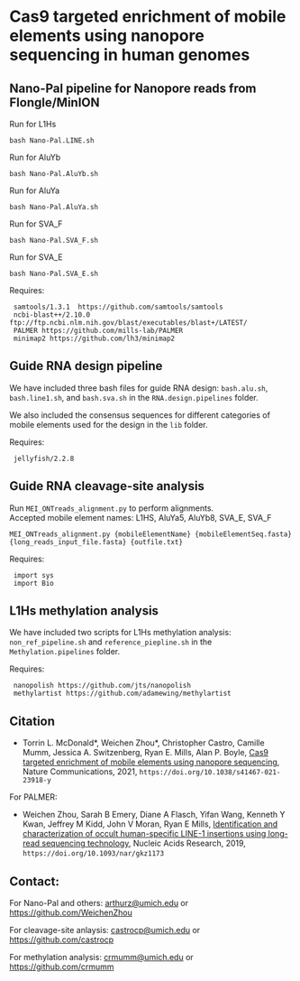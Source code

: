 # Cas9 targeted enrichment of mobile elements using nanopore sequencing in human genomes

## Nano-Pal pipeline for Nanopore reads from Flongle/MinION 

Run for L1Hs
```
bash Nano-Pal.LINE.sh
```

Run for AluYb
```
bash Nano-Pal.AluYb.sh
```

Run for AluYa
```
bash Nano-Pal.AluYa.sh
```

Run for SVA_F
```
bash Nano-Pal.SVA_F.sh
```

Run for SVA_E
```
bash Nano-Pal.SVA_E.sh
```

Requires:
```
 samtools/1.3.1  https://github.com/samtools/samtools
 ncbi-blast++/2.10.0  ftp://ftp.ncbi.nlm.nih.gov/blast/executables/blast+/LATEST/
 PALMER https://github.com/mills-lab/PALMER
 minimap2 https://github.com/lh3/minimap2
```

## Guide RNA design pipeline

We have included three bash files for guide RNA design: `bash.alu.sh`, `bash.line1.sh`, and `bash.sva.sh` in the `RNA.design.pipelines` folder. 

We also included the consensus sequences for different categories of mobile elements used for the design in the `lib` folder.

Requires:
```
 jellyfish/2.2.8
```

## Guide RNA cleavage-site analysis

Run `MEI_ONTreads_alignment.py` to perform alignments.  
Accepted mobile element names: L1HS, AluYa5, AluYb8, SVA_E, SVA_F
```
MEI_ONTreads_alignment.py {mobileElementName} {mobileElementSeq.fasta} {long_reads_input_file.fasta} {outfile.txt}
```

Requires: 
```
 import sys 
 import Bio
```

## L1Hs methylation analysis

We have included two scripts for L1Hs methylation analysis: `non_ref_pipeline.sh` and `reference_piepline.sh` in the `Methylation.pipelines` folder. 

Requires:
```
 nanopolish https://github.com/jts/nanopolish
 methylartist https://github.com/adamewing/methylartist
```

## Citation

* Torrin L. McDonald*,  Weichen Zhou*,  Christopher Castro,  Camille Mumm,  Jessica A. Switzenberg,  Ryan E. Mills,  Alan P. Boyle,
[Cas9 targeted enrichment of mobile elements using nanopore sequencing](https://www.nature.com/articles/s41467-021-23918-y), 
Nature Communications, 2021, `https://doi.org/10.1038/s41467-021-23918-y`

For PALMER:
* Weichen Zhou, Sarah B Emery, Diane A Flasch, Yifan Wang, Kenneth Y Kwan, Jeffrey M Kidd, John V Moran, Ryan E Mills,
[Identification and characterization of occult human-specific LINE-1 insertions using long-read sequencing technology](https://academic.oup.com/nar/advance-article/doi/10.1093/nar/gkz1173/5680708), 
Nucleic Acids Research, 2019, `https://doi.org/10.1093/nar/gkz1173`

## Contact:

For Nano-Pal and others: arthurz@umich.edu or https://github.com/WeichenZhou

For cleavage-site anlaysis: castrocp@umich.edu or https://github.com/castrocp

For methylation analysis: crmumm@umich.edu or https://github.com/crmumm
